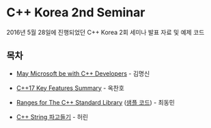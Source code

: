 # C++ Korea 2nd Seminar

2016년 5월 28일에 진행되었던 C++ Korea 2회 세미나 발표 자료 및 예제 코드

## 목차

- [May Microsoft be with C++ Developers](https://github.com/CppKorea/CppKoreaSeminar2nd/blob/master/01%20-%20May%20Microsoft%20be%20with%20C%2B%2B%20Developers/May%20Microsoft%20be%20with%20C%2B%2B%20Developers%20-%20%EA%B9%80%EB%AA%85%EC%8B%A0%20-%20C%2B%2B%20Korea%20Seminar%202nd.pdf) - 김명신

- [C++17 Key Features Summary](https://github.com/CppKorea/CppKoreaSeminar2nd/blob/master/02%20-%20C%2B%2B17%20Key%20Features%20Summary/C%2B%2B17%20Key%20Features%20Summary%20-%20%EC%98%A5%EC%B0%AC%ED%98%B8%20-%20C%2B%2B%20Korea%20Seminar%202nd.pdf) - 옥찬호

- [Ranges for The C++ Standard Library](https://github.com/CppKorea/CppKoreaSeminar2nd/blob/master/03%20-%20Ranges%20for%20The%20C%2B%2B%20Standard%20Library/Ranges%20for%20The%20C%2B%2B%20Standard%20Library%20-%20%EC%B5%9C%EB%8F%99%EB%AF%BC%20-%20C%2B%2B%20Korea%20Seminar%202nd.pdf) \([샘플 코드](https://github.com/CppKorea/CppKoreaSeminar2nd/blob/master/03%20-%20Ranges%20for%20The%20C%2B%2B%20Standard%20Library/Ranges%20for%20The%20C%2B%2B%20Standard%20Library%20-%20Sample%20Codes%20-%20C%2B%2B%20Korea%20Seminar%202nd.zip)\) - 최동민

- [C++ String 파고들기](https://github.com/CppKorea/CppKoreaSeminar2nd/blob/master/04%20-%20C%2B%2B%20String%20%ED%8C%8C%EA%B3%A0%EB%93%A4%EA%B8%B0/C%2B%2B%20String%20%ED%8C%8C%EA%B3%A0%EB%93%A4%EA%B8%B0%20-%20%ED%97%88%EB%A6%B0%20-%20C%2B%2B%20Korea%20Seminar%202nd.pdf) - 허린